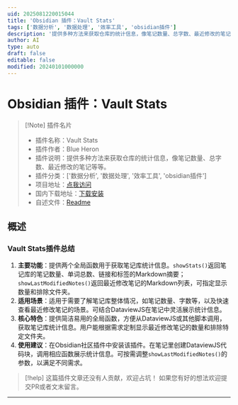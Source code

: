 ```yaml
---
uid: 2025081220015044
title: 'Obsidian 插件：Vault Stats'
tags: ['数据分析', '数据处理', '效率工具', 'obsidian插件']
description: '提供多种方法来获取仓库的统计信息，像笔记数量、总字数、最近修改的笔记等等。'
author: AI
type: auto
draft: false
editable: false
modified: 20240101000000
---
```


# Obsidian 插件：Vault Stats

> [!Note] 插件名片
> - 插件名称：Vault Stats
> - 插件作者：Blue Heron
> - 插件说明：提供多种方法来获取仓库的统计信息，像笔记数量、总字数、最近修改的笔记等等。
> - 插件分类：['数据分析', '数据处理', '效率工具', 'obsidian插件']
> - 项目地址：[点我访问](https://github.com/blueheron786/obsidian-stats-plugin)
> - 国内下载地址：[下载安装](https://pkmer.cn/products/plugin/pluginMarket/?vault-stats)
> - 自述文件：[Readme](https://ghproxy.net/https://raw.githubusercontent.com/blueheron786/obsidian-stats-plugin/master/README.md)



## 概述

### Vault Stats插件总结
1. **主要功能**：提供两个全局函数用于获取笔记库统计信息。`showStats()`返回笔记库的笔记数量、单词总数、链接和标签的Markdown摘要；`showLastModifiedNotes()`返回最近修改笔记的Markdown列表，可指定显示数量和排除文件夹。
2. **适用场景**：适用于需要了解笔记库整体情况，如笔记数量、字数等，以及快速查看最近修改笔记的场景。可结合DataviewJS在笔记中灵活展示统计信息。
3. **核心特色**：提供简洁易用的全局函数，方便从DataviewJS或其他脚本调用，获取笔记库统计信息。用户能根据需求定制显示最近修改笔记的数量和排除特定文件夹。
4. **使用建议**：在Obsidian社区插件中安装该插件。在笔记里创建DataviewJS代码块，调用相应函数展示统计信息。可按需调整`showLastModifiedNotes()`的参数，以满足不同需求。


> [!help] 
> 这篇插件文章还没有人贡献，欢迎占坑！
> 如果您有好的想法欢迎提交PR或者文末留言。
> 

---


